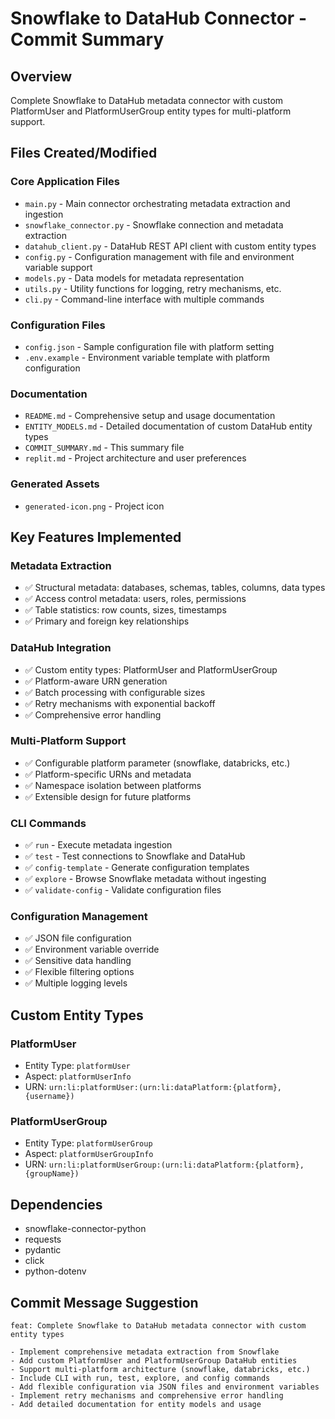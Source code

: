# Snowflake to DataHub Connector - Commit Summary

## Overview
Complete Snowflake to DataHub metadata connector with custom PlatformUser and PlatformUserGroup entity types for multi-platform support.

## Files Created/Modified

### Core Application Files
- `main.py` - Main connector orchestrating metadata extraction and ingestion
- `snowflake_connector.py` - Snowflake connection and metadata extraction
- `datahub_client.py` - DataHub REST API client with custom entity types
- `config.py` - Configuration management with file and environment variable support
- `models.py` - Data models for metadata representation
- `utils.py` - Utility functions for logging, retry mechanisms, etc.
- `cli.py` - Command-line interface with multiple commands

### Configuration Files
- `config.json` - Sample configuration file with platform setting
- `.env.example` - Environment variable template with platform configuration

### Documentation
- `README.md` - Comprehensive setup and usage documentation
- `ENTITY_MODELS.md` - Detailed documentation of custom DataHub entity types
- `COMMIT_SUMMARY.md` - This summary file
- `replit.md` - Project architecture and user preferences

### Generated Assets
- `generated-icon.png` - Project icon

## Key Features Implemented

### Metadata Extraction
- ✅ Structural metadata: databases, schemas, tables, columns, data types
- ✅ Access control metadata: users, roles, permissions
- ✅ Table statistics: row counts, sizes, timestamps
- ✅ Primary and foreign key relationships

### DataHub Integration
- ✅ Custom entity types: PlatformUser and PlatformUserGroup
- ✅ Platform-aware URN generation
- ✅ Batch processing with configurable sizes
- ✅ Retry mechanisms with exponential backoff
- ✅ Comprehensive error handling

### Multi-Platform Support
- ✅ Configurable platform parameter (snowflake, databricks, etc.)
- ✅ Platform-specific URNs and metadata
- ✅ Namespace isolation between platforms
- ✅ Extensible design for future platforms

### CLI Commands
- ✅ `run` - Execute metadata ingestion
- ✅ `test` - Test connections to Snowflake and DataHub
- ✅ `config-template` - Generate configuration templates
- ✅ `explore` - Browse Snowflake metadata without ingesting
- ✅ `validate-config` - Validate configuration files

### Configuration Management
- ✅ JSON file configuration
- ✅ Environment variable override
- ✅ Sensitive data handling
- ✅ Flexible filtering options
- ✅ Multiple logging levels

## Custom Entity Types

### PlatformUser
- Entity Type: `platformUser`
- Aspect: `platformUserInfo`
- URN: `urn:li:platformUser:(urn:li:dataPlatform:{platform},{username})`

### PlatformUserGroup
- Entity Type: `platformUserGroup`
- Aspect: `platformUserGroupInfo`
- URN: `urn:li:platformUserGroup:(urn:li:dataPlatform:{platform},{groupName})`

## Dependencies
- snowflake-connector-python
- requests
- pydantic
- click
- python-dotenv

## Commit Message Suggestion
```
feat: Complete Snowflake to DataHub metadata connector with custom entity types

- Implement comprehensive metadata extraction from Snowflake
- Add custom PlatformUser and PlatformUserGroup DataHub entities
- Support multi-platform architecture (snowflake, databricks, etc.)
- Include CLI with run, test, explore, and config commands
- Add flexible configuration via JSON files and environment variables
- Implement retry mechanisms and comprehensive error handling
- Add detailed documentation for entity models and usage
```